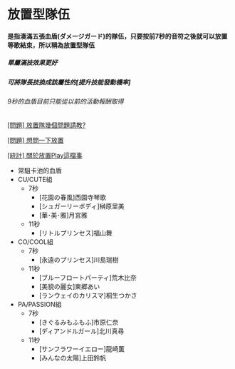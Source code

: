 # 放置型隊伍

#### 是指湊滿五張血盾(ダメージガード)的隊伍，只要按前7秒的音符之後就可以放置等歌結束，所以稱為放置型隊伍

##### 單屬滿技效果更好

##### 可將隊長技換成該屬性的\[提升技能發動機率\]

###### 9秒的血盾目前只能從以前的活動報酬取得


[\[問題\] 放置隊幾個問題請教?](https://disp.cc/b/654-9Ttv)

[\[問題\] 想問一下放置](https://disp.cc/b/654-9QO6)

[\[統計\] 關於放置Play這檔事](https://disp.cc/b/654-9Ttw)


* 常駔卡池的血盾
 * CU/CUTE組
   * 7秒
     * [花園の春風]西園寺琴歌
     * [シュガーリーボディ]榊原里美
     * [華･美･雅]月宮雅
   * 11秒
     * [リトルプリンセス]福山舞
 * CO/COOL組
   * 7秒
     * [永遠のプリンセス]川島瑞樹
   * 11秒
     * [ブルーフロートパーティ]荒木比奈
     * [美貌の麗女]東郷あい
     * [ランウェイのカリスマ]桐生つかさ
 * PA/PASSION組
   * 7秒
     * [きぐるみもふもふ]市原仁奈
     * [ディアンドルガール]北川真尋
   * 11秒
     * [サンフラワーイエロー]龍崎薫
     * [みんなの太陽]上田鈴帆
 
  
   
   


